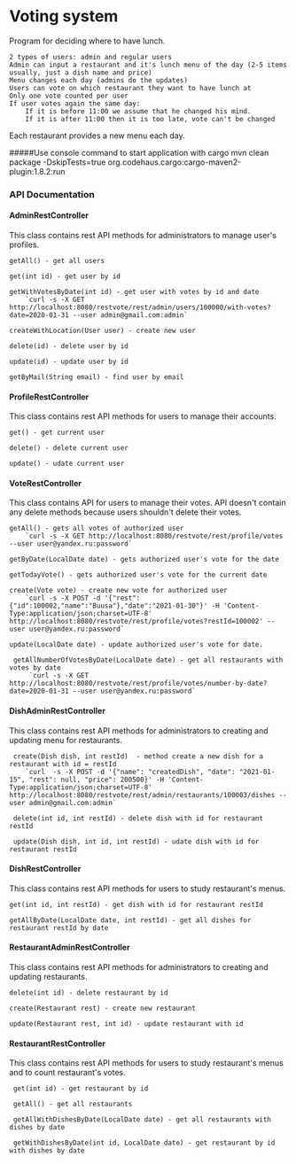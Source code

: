 # Voting system

Program for deciding where to have lunch.

    2 types of users: admin and regular users
    Admin can input a restaurant and it's lunch menu of the day (2-5 items usually, just a dish name and price)
    Menu changes each day (admins do the updates)
    Users can vote on which restaurant they want to have lunch at
    Only one vote counted per user
    If user votes again the same day:
        If it is before 11:00 we assume that he changed his mind.
        If it is after 11:00 then it is too late, vote can't be changed

Each restaurant provides a new menu each day.

#####Use console command to start application with cargo
mvn clean package -DskipTests=true org.codehaus.cargo:cargo-maven2-plugin:1.8.2:run

### API Documentation

#### AdminRestController
This class contains rest API methods for administrators to manage user's profiles. 
    
    getAll() - get all users
    
    get(int id) - get user by id
    
    getWithVotesByDate(int id) - get user with votes by id and date
        `curl -s -X GET http://localhost:8080/restvote/rest/admin/users/100000/with-votes?date=2020-01-31 --user admin@gmail.com:admin`
    
    createWithLocation(User user) - create new user
    
    delete(id) - delete user by id
    
    update(id) - update user by id
    
    getByMail(String email) - find user by email

#### ProfileRestController
This class contains rest API methods for users to manage their accounts.

    get() - get current user
    
    delete() - delete current user
    
    update() - udate current user

#### VoteRestController
This class contains API for users to manage their votes.
API doesn't contain any delete methods because users shouldn't delete their votes.

    getAll() - gets all votes of authorized user
        `curl -s -X GET http://localhost:8080/restvote/rest/profile/votes --user user@yandex.ru:password`
    
    getByDate(LocalDate date) - gets authorized user's vote for the date
    
    getTodayVote() - gets authorized user's vote for the current date
    
    create(Vote vote) - create new vote for authorized user 
        `curl -s -X POST -d '{"rest":{"id":100002,"name":"Buusa"},"date":"2021-01-30"}' -H 'Content-Type:application/json;charset=UTF-8' http://localhost:8080/restvote/rest/profile/votes?restId=100002' --user user@yandex.ru:password`
    
    update(LocalDate date) - update authorized user's vote for date. 
    
     getAllNumberOfVotesByDate(LocalDate date) - get all restaurants with votes by date 
         `curl -s -X GET http://localhost:8080/restvote/rest/profile/votes/number-by-date?date=2020-01-31 --user user@yandex.ru:password`

#### DishAdminRestController
This class contains rest API methods for administrators to creating and updating menu for restaurants.
      
     create(Dish dish, int restId)  - method create a new dish for a restaurant with id = restId      
        `curl  -s -X POST -d '{"name": "createdDish", "date": "2021-01-15", "rest": null, "price": 200500}' -H 'Content-Type:application/json;charset=UTF-8' http://localhost:8080/restvote/rest/admin/restaurants/100003/dishes --user admin@gmail.com:admin`
       
     delete(int id, int restId) - delete dish with id for restaurant restId
      
     update(Dish dish, int id, int restId) - udate dish with id for restaurant restId
       
#### DishRestController
This class contains rest API methods for users to study restaurant's menus.

    get(int id, int restId) - get dish with id for restaurant restId
    
    getAllByDate(LocalDate date, int restId) - get all dishes for restaurant restId by date

#### RestaurantAdminRestController
This class contains rest API methods for administrators to creating and updating restaurants.

    delete(int id) - delete restaurant by id
    
    create(Restaurant rest) - create new restaurant
    
    update(Restaurant rest, int id) - update restaurant with id

#### RestaurantRestController
This class contains rest API methods for users to study restaurant's menus and to count restaurant's votes.    

     get(int id) - get restaurant by id
     
     getAll() - get all restaurants
     
     getAllWithDishesByDate(LocalDate date) - get all restaurants with dishes by date
     
     getWithDishesByDate(int id, LocalDate date) - get restaurant by id with dishes by date
     
    